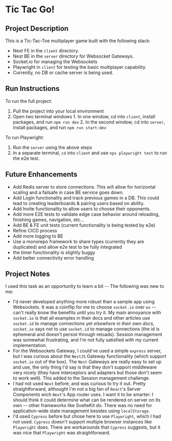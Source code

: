 # Tic Tac Go!

## Project Description

This is a Tic-Tac-Toe multiplayer game built with the following stack:

  * Next FE in the `client` directory.
  * Nest BE in the `server` directory for Websocket Gateways.
  * Socket.io for managing the Websockets
  * Playwright in `client` for testing the basic multiplayer capability.
  * Currently, no DB or cache server is being used.

## Run Instructions

To run the full project:
  1. Pull the project into your local environment
  2. Open two terminal windows
    1. In one window, cd into `client`, install packages, and run `npm run dev`
    2. In the second window, cd into `server`, install packages, and run `npm run start:dev`

To run Playwright:
  1. Run the `server` using the above steps
  2. In a separate terminal, `cd` into `client` and use `npx playwright test` to run the e2e test.

## Future Enhancements

  * Add Redis server to store connections. This will allow for horizontal scaling and a failsafe in case BE service goes down.
  * Add Login functionality and track previous games in a DB. This could lead to creating leaderboards & pairing users based on ability.
  * Add Invite functionality to allow users to choose their opponents.
  * Add more E2E tests to validate edge case behavior around reloading, finishing games, navigation, etc...
  * Add BE & FE unit tests (current functionality is being tested by e2e)
  * Refine CICD process
  * Add more logging to BE
  * Use a monorepo framework to share types (currently they are duplicated) and allow e2e test to be fully integrated
  * the timer functionality is slightly buggy
  * Add better connectivity error handling

## Project Notes

I used this task as an opportunity to learn a bit -- The following was new to me:

  * I'd never developed anything more robust than a sample app using Websockets. It was a coinflip for me to choose `socket.io` over `ws` -- can't really <i>know</i> the benefits until you try it. My main annoyance with `socket.io` is that all examples in their docs and other articles use `socket.id` to manage connections yet <i>elsewhere in their own docs</i>, `socket.io` says not to use `socket.id` to manage connections (the id is ephemeral and doesn't persist through reloads). Session management was somewhat frustrating, and I'm not fully satisfied with my current implementation.
  * For the Websockets Gateway, I could've used a simple `express` server, but I was curious about the `NestJS` Gateway functionality (which support `socket.io` out of the box). The `Nest` Gateways are really easy to set up and use, the only thing I'd say is that they don't support middleware very nicely (they have interceptors and adapters but those don't seem to work well). This added to the Session management challenge.
  * I had not used `Next` before, and was curious to try it out. Pretty straightforward, althought I'm not a big fan of `React`'s Server Components wich `Next`'s App router uses. I want it to be smarter: I should think it could determine what can be rendered on server on its own -- other frameworks like SvelteKit do. There was no need for application-wide state management besides using `localStorage`.
  * I'd used `Cypress` before but chose here to use `Playwright`, which I had not used. `Cypress` doesn't support multiple browser instances like `Playwright` does. There are workarounds that `Cypress` suggests, but it was nice that `Playwright` was straightforward.


